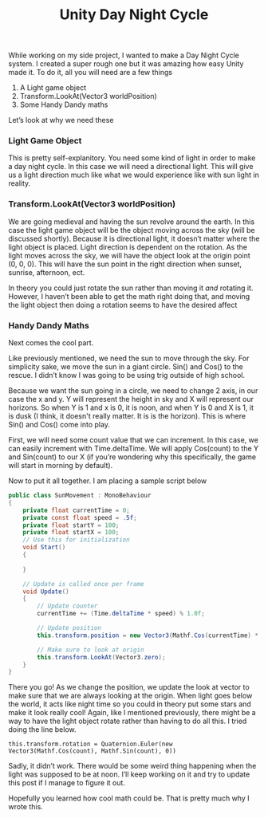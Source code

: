 ﻿---
title: "Unity Day Night Cycle"
layout: post
excerpt_separator: <!--more-->
---

While working on my side project, I wanted to make a Day Night Cycle system. I created a super rough one but it was amazing how easy Unity made it. To do it, all you will need are a few things

<!--more-->

1.	A Light game object
2.	Transform.LookAt(Vector3 worldPosition)
3.	Some Handy Dandy maths

Let’s look at why we need these

### Light Game Object

This is pretty self-explanitory. You need some kind of light in order to make a day night cycle. In this case we will need a directional light. This will give us a light direction much like what we would experience like with sun light in reality.

### Transform.LookAt(Vector3 worldPosition)

We are going medieval and having the sun revolve around the earth. In this case the light game object will be the object moving across the sky (will be discussed shortly). Because it is directional light, it doesn’t matter where the light object is placed. Light direction is dependent on the rotation. As the light moves across the sky, we will have the object look at the origin point (0, 0, 0). This will have the sun point in the right direction when sunset, sunrise, afternoon, ect.

In theory you could just rotate the sun rather than moving it _and_ rotating it. However, I haven’t been able to get the math right doing that, and moving the light object then doing a rotation seems to have the desired affect

### Handy Dandy Maths

Next comes the cool part.

Like  previously mentioned, we need the sun to move through the sky. For simplicity sake, we move the sun in a giant circle. Sin() and Cos() to the rescue. I didn’t know I was going to be using trig outside of high school.

Because we want the sun going in a circle, we need to change 2 axis, in our case the x and y. Y will represent the height in sky and X will represent our horizons. So when Y is 1 and x is 0, it is noon, and when Y is 0 and X is 1, it is dusk (I think, it doesn't really matter. It is is the horizon). This is where Sin() and Cos() come into play. 

First, we will need some count value that we can increment. In this case, we can easily increment with Time.deltaTime. We will apply Cos(count) to the Y and Sin(count) to our X (if you’re wondering why this specifically, the game will start in morning by default). 

Now to put it all together. I am placing a sample script below

```c#
public class SunMovement : MonoBehaviour
{
    private float currentTime = 0;
    private const float speed = .5f;
    private float startY = 100;
    private float startX = 100;
    // Use this for initialization
    void Start()
    {
        
    }

    // Update is called once per frame
    void Update()
    {
        // Update counter
        currentTime += (Time.deltaTime * speed) % 1.0f;

        // Update position
        this.transform.position = new Vector3(Mathf.Cos(currentTime) * startX, Mathf.Sin(currentTime) * startY, 0);

        // Make sure to look at origin
        this.transform.LookAt(Vector3.zero);
    }
}
```
    
There you go! As we change the position, we update the look at vector to make sure that we are always looking at the origin. When light goes below the world, it acts like night time so you could in theory put some stars and make it look really cool! 
Again, like I mentioned previously, there might be a way to have the light object rotate rather than having to do all this. I tried doing the line below.

`this.transform.rotation = Quaternion.Euler(new Vector3(Mathf.Cos(count), Mathf.Sin(count), 0))`

Sadly, it didn’t work. There would be some weird thing happening when the light was supposed to be at noon. I’ll keep working on it and try to update this post if I manage to figure it out.

Hopefully you learned how cool math could be. That is pretty much why I wrote this.
